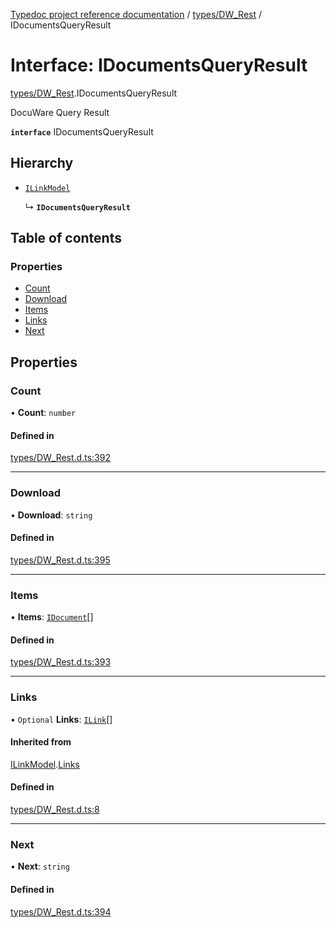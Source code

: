 [Typedoc project reference documentation](../README.md) / [types/DW_Rest](../modules/types_dw_rest.md) / IDocumentsQueryResult

# Interface: IDocumentsQueryResult

[types/DW_Rest](../modules/types_dw_rest.md).IDocumentsQueryResult

DocuWare Query Result

**`interface`** IDocumentsQueryResult

## Hierarchy

- [`ILinkModel`](types_dw_rest.ilinkmodel.md)

  ↳ **`IDocumentsQueryResult`**

## Table of contents

### Properties

- [Count](types_dw_rest.idocumentsqueryresult.md#count)
- [Download](types_dw_rest.idocumentsqueryresult.md#download)
- [Items](types_dw_rest.idocumentsqueryresult.md#items)
- [Links](types_dw_rest.idocumentsqueryresult.md#links)
- [Next](types_dw_rest.idocumentsqueryresult.md#next)

## Properties

### Count

• **Count**: `number`

#### Defined in

[types/DW_Rest.d.ts:392](https://github.com/DocuWare/REST-Sample-TS/blob/beb3ada/src/types/DW_Rest.d.ts#L392)

___

### Download

• **Download**: `string`

#### Defined in

[types/DW_Rest.d.ts:395](https://github.com/DocuWare/REST-Sample-TS/blob/beb3ada/src/types/DW_Rest.d.ts#L395)

___

### Items

• **Items**: [`IDocument`](types_dw_rest.idocument.md)[]

#### Defined in

[types/DW_Rest.d.ts:393](https://github.com/DocuWare/REST-Sample-TS/blob/beb3ada/src/types/DW_Rest.d.ts#L393)

___

### Links

• `Optional` **Links**: [`ILink`](types_dw_rest.ilink.md)[]

#### Inherited from

[ILinkModel](types_dw_rest.ilinkmodel.md).[Links](types_dw_rest.ilinkmodel.md#links)

#### Defined in

[types/DW_Rest.d.ts:8](https://github.com/DocuWare/REST-Sample-TS/blob/beb3ada/src/types/DW_Rest.d.ts#L8)

___

### Next

• **Next**: `string`

#### Defined in

[types/DW_Rest.d.ts:394](https://github.com/DocuWare/REST-Sample-TS/blob/beb3ada/src/types/DW_Rest.d.ts#L394)
